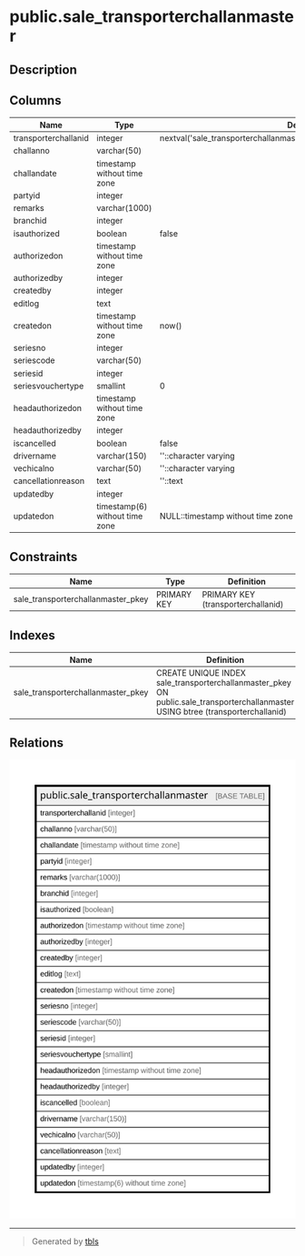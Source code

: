 # public.sale_transporterchallanmaster

## Description

## Columns

| Name | Type | Default | Nullable | Children | Parents | Comment |
| ---- | ---- | ------- | -------- | -------- | ------- | ------- |
| transporterchallanid | integer | nextval('sale_transporterchallanmaster_transporterchallanid_seq'::regclass) | false |  |  |  |
| challanno | varchar(50) |  | true |  |  |  |
| challandate | timestamp without time zone |  | true |  |  |  |
| partyid | integer |  | true |  |  |  |
| remarks | varchar(1000) |  | true |  |  |  |
| branchid | integer |  | true |  |  |  |
| isauthorized | boolean | false | false |  |  |  |
| authorizedon | timestamp without time zone |  | true |  |  |  |
| authorizedby | integer |  | true |  |  |  |
| createdby | integer |  | true |  |  |  |
| editlog | text |  | true |  |  |  |
| createdon | timestamp without time zone | now() | true |  |  |  |
| seriesno | integer |  | true |  |  |  |
| seriescode | varchar(50) |  | true |  |  |  |
| seriesid | integer |  | true |  |  |  |
| seriesvouchertype | smallint | 0 | true |  |  |  |
| headauthorizedon | timestamp without time zone |  | true |  |  |  |
| headauthorizedby | integer |  | true |  |  |  |
| iscancelled | boolean | false | false |  |  |  |
| drivername | varchar(150) | ''::character varying | false |  |  |  |
| vechicalno | varchar(50) | ''::character varying | false |  |  |  |
| cancellationreason | text | ''::text | false |  |  |  |
| updatedby | integer |  | true |  |  |  |
| updatedon | timestamp(6) without time zone | NULL::timestamp without time zone | true |  |  |  |

## Constraints

| Name | Type | Definition |
| ---- | ---- | ---------- |
| sale_transporterchallanmaster_pkey | PRIMARY KEY | PRIMARY KEY (transporterchallanid) |

## Indexes

| Name | Definition |
| ---- | ---------- |
| sale_transporterchallanmaster_pkey | CREATE UNIQUE INDEX sale_transporterchallanmaster_pkey ON public.sale_transporterchallanmaster USING btree (transporterchallanid) |

## Relations

![er](public.sale_transporterchallanmaster.svg)

---

> Generated by [tbls](https://github.com/k1LoW/tbls)
